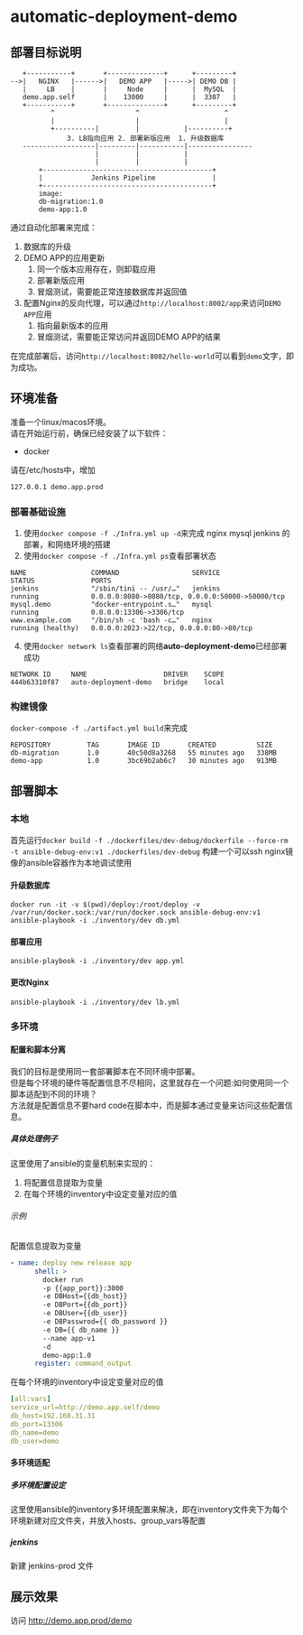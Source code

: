 # automatic-deployment-demo

## 部署目标说明

``` ascii
   +-----------+       +--------------+      +---------+    
-->|   NGINX   |------>|   DEMO APP   |----->| DEMO DB |    
   |     LB    |       |     Node     |      |  MySQL  |    
   demo.app.self       |    13000     |      |  3307   |    
   +-----------+       +--------------+      +---------+    
          ^                    ^                     ^      
          |                    |                     |      
          +----------|         |           |----------+     
              3. LB指向应用 2. 部署新版应用  1. 升级数据库  
   ------------------|---------|-----------|----------------
                     |         |           |                
                     |         |           |                
       +------------------------------------------+         
       |            Jenkins Pipeline              |         
       +------------------------------------------+      
       image:   
       db-migration:1.0  
       demo-app:1.0                                        
```

通过自动化部署来完成：

1. 数据库的升级
1. DEMO APP的应用更新
   1. 同一个版本应用存在，则卸载应用
   1. 部署新版应用
   1. 冒烟测试，需要能正常连接数据库并返回值
1. 配置Nginx的反向代理，可以通过`http://localhost:8002/app`来访问`DEMO APP`应用
   1. 指向最新版本的应用
   2. 冒烟测试，需要能正常访问并返回DEMO APP的结果

在完成部署后，访问`http://localhost:8002/hello-world`可以看到`demo`文字，即为成功。

## 环境准备

准备一个linux/macos环境。  
请在开始运行前，确保已经安装了以下软件：
* docker

请在/etc/hosts中，增加

``` bash
127.0.0.1 demo.app.prod
```


### 部署基础设施
1. 使用`docker compose -f ./Infra.yml up -d`来完成 nginx mysql jenkins 的部署，和网络环境的搭建  
1. 使用`docker compose -f ./Infra.yml ps`查看部署状态 
``` docker
NAME                COMMAND                  SERVICE             STATUS              PORTS
jenkins             "/sbin/tini -- /usr/…"   jenkins             running             0.0.0.0:8080->8080/tcp, 0.0.0.0:50000->50000/tcp
mysql.demo          "docker-entrypoint.s…"   mysql               running             0.0.0.0:13306->3306/tcp
www.example.com     "/bin/sh -c 'bash -c…"   nginx               running (healthy)   0.0.0.0:2023->22/tcp, 0.0.0.0:80->80/tcp
```  
4. 使用`docker network ls`查看部署的网络**auto-deployment-demo**已经部署成功 
``` docker
NETWORK ID     NAME                   DRIVER    SCOPE
444b63310f87   auto-deployment-demo   bridge    local
```

### 构建镜像
`docker-compose -f ./artifact.yml build`来完成

``` docker
REPOSITORY         TAG       IMAGE ID       CREATED          SIZE
db-migration       1.0       40c50d8a3268   55 minutes ago   338MB
demo-app           1.0       3bc69b2ab6c7   30 minutes ago   913MB
```

## 部署脚本

### 本地

首先运行`docker build -f ./dockerfiles/dev-debug/dockerfile --force-rm  -t ansible-debug-env:v1 ./dockerfiles/dev-debug`
构建一个可以ssh nginx镜像的ansible容器作为本地调试使用
#### 升级数据库

`docker run -it -v $(pwd)/deploy:/root/deploy -v /var/run/docker.sock:/var/run/docker.sock ansible-debug-env:v1 ansible-playbook -i ./inventory/dev db.yml`
#### 部署应用
`ansible-playbook -i ./inventory/dev app.yml`
#### 更改Nginx
`ansible-playbook -i ./inventory/dev lb.yml`

### 多环境
#### 配置和脚本分离
我们的目标是使用同一套部署脚本在不同环境中部署。  
但是每个环境的硬件等配置信息不尽相同，这里就存在一个问题:如何使用同一个脚本适配到不同的环境？  
方法就是配置信息不要hard code在脚本中，而是脚本通过变量来访问这些配置信息。  
##### 具体处理例子
这里使用了ansible的变量机制来实现的：

1. 将配置信息提取为变量
2. 在每个环境的inventory中设定变量对应的值

###### 示例

配置信息提取为变量

``` yml
- name: deploy new release app
      shell: >
        docker run 
        -p {{app_port}}:3000 
        -e DBHost={{db_host}} 
        -e DBPort={{db_port}} 
        -e DBUser={{db_user}} 
        -e DBPasswrod={{ db_password }} 
        -e DB={{ db_name }} 
        --name app-v1
        -d  
        demo-app:1.0
      register: command_output
```

在每个环境的inventory中设定变量对应的值

``` yml
[all:vars]
service_url=http://demo.app.self/demo
db_host=192.168.31.31
db_port=13306
db_name=demo
db_user=demo
```

#### 多环境适配
##### 多环境配置设定

这里使用ansible的inventory多环境配置来解决，即在inventory文件夹下为每个环境新建对应文件夹，并放入hosts、group_vars等配置

##### jenkins

新建 jenkins-prod 文件

## 展示效果
访问 http://demo.app.prod/demo 